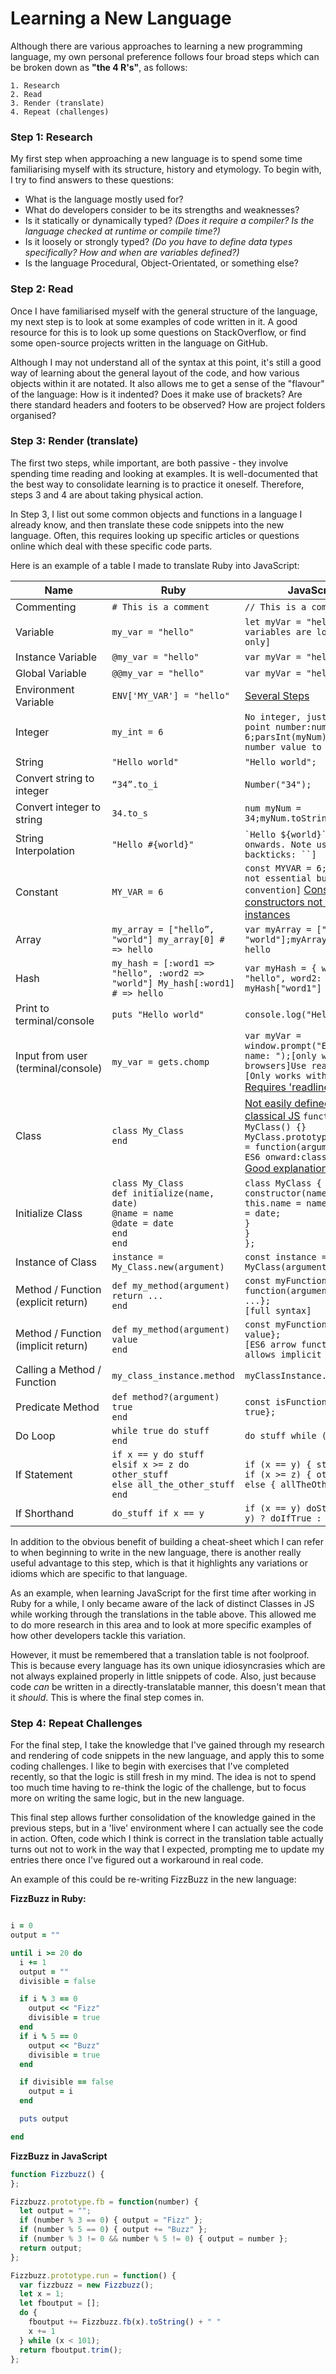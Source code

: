 # Learning a New Language

Although there are various approaches to learning a new programming
language, my own personal preference follows four broad steps which can be
broken down as __"the 4 R's"__, as follows:
```
1. Research
2. Read
3. Render (translate)
4. Repeat (challenges)
```
### Step 1: Research
My first step when approaching a new language is to spend some time familiarising
myself with its structure, history and etymology. To begin with, I try to find
answers to these questions:

* What is the language mostly used for?
* What do developers consider to be its strengths and weaknesses?
* Is it statically or dynamically typed? *(Does it require a compiler? Is the
  language checked at runtime or compile time?)*
* Is it loosely or strongly typed? *(Do you have to define data types specifically?
  How and when are variables defined?)*
* Is the language Procedural, Object-Orientated, or something else?

### Step 2: Read
Once I  have familiarised myself with the general structure of the language, my
next step is to look at some examples of code written in it. A good resource for
this is to look up some questions on StackOverflow, or find some open-source
projects written in the language on GitHub.

Although I may not understand all of the syntax at this point, it's still a good
way of learning about the general layout of the code, and how various objects
within it are notated. It also allows me to get a sense of the "flavour" of the
language: How is it indented? Does it make use of brackets? Are there standard
headers and footers to be observed? How are project folders organised?

### Step 3: Render (translate)
The first two steps, while important, are both passive - they involve spending
time reading and looking at examples. It is well-documented that the best way
to consolidate learning is to practice it oneself. Therefore, steps 3 and 4
are about taking physical action.

In Step 3, I list out some common objects and functions in a language I
already know, and then translate these code snippets into the new language.
Often, this requires looking up specific articles or questions online which deal
with these specific code parts.

Here is an example of a table I made to translate Ruby into JavaScript:

| Name                                | Ruby                                                                             | JavaScript                                                                                                                                                       |
|-------------------------------------|----------------------------------------------------------------------------------|------------------------------------------------------------------------------------------------------------------------------------------------------------------|
| Commenting                          | ```# This is a comment```                                                        | ```// This is a comment```                                                                                                                                       |
| Variable                            | ```my_var = "hello"```                                                           | ```let myVar = "hello"; [let variables are local scope only]```                                                                                                  |
| Instance Variable                   | ```@my_var = "hello"```                                                          | ```var myVar = "hello";```                                                                                                                                       |
| Global Variable                     | ```@@my_var = "hello"```                                                         | ```var myVar = "hello";```                                                                                                                                       |
| Environment Variable                | ```ENV['MY_VAR'] = "hello"```                                                    | [Several Steps](https://dev.to/deammer/loading-environment-variables-in-js-apps-1p7p)                                                                                                                                              |
| Integer                             | ```my_int = 6```                                                                 | ```No integer, just a floating point number:num myNum = 6;parsInt(myNum); [converts number value to integer]```                                                  |
| String                              | ```"Hello world"```                                                              | ```"Hello world";```                                                                                                                                             |
| Convert string to integer           | ```“34”.to_i```                                                                  | ```Number("34");```                                                                                                                                              |
| Convert integer to string           | ```34.to_s```                                                                    | ```num myNum = 34;myNum.toString();```                                                                                                                           |
| String Interpolation                | ```"Hello #{world}"```                                                           | ``` `Hello ${world}`; [ES6 onwards. Note use of backticks: ``] ```                                                                                                 |
| Constant                            | ```MY_VAR = 6```                                                                 | ```const MYVAR = 6; [case is not essential but standard convention]``` [Constants in constructors not iterated to instances](https://stackoverflow.com/questions/32647215/declaring-static-constants-in-es6-classes)                             |
| Array                               | ```my_array = ["hello”, "world"] my_array[0] # => hello```                        | ```var myArray = ["Hello", "world"];myArray[0] // => hello```                                                                                                    |
| Hash                                | ```my_hash = [:word1 => "hello", :word2 => "world"] My_hash[:word1] # => hello``` | ```var myHash = { word1: "hello", word2: "world" }; myHash["word1"] // => hello```                                                                                |
| Print to terminal/console           | ```puts "Hello world"```                                                         | ```console.log("Hello world");```                                                                                                                                |
| Input from user (terminal/console)  | ```my_var = gets.chomp```                                                        | ```var myVar = window.prompt("Enter your name: ");[only works in browsers]Use readline...[Only works with node,``` [Requires 'readline' module](https://flaviocopes.com/node-input-from-cli/) ]                   |
| Class                               | ```class My_Class```<br>```end```                                                          | [Not easily defined in classical JS](https://raganwald.com/2013/02/10/prototypes.html) ```function MyClass() {}```<br>```MyClass.prototype.myMethod = function(argument) {};```<br>```ES6 onward:class MyClass {}``` [Good explanation here](https://manuel.kiessling.net/2012/03/23/object-orientation-and-inheritance-in-javascript-a-comprehensive-explanation/) |
| Initialize Class                    | ```class My_Class```<br>```def initialize(name, date)```<br>```@name = name```<br>```@date = date```<br>```end```<br>```end``` | ```class MyClass { constructor(name, date) {```<br>```this.name = name; this.date = date; ```<br>```} ```<br>```}```<br>```};```                                                                        |
| Instance of Class                   | ```instance = My_Class.new(argument)```                                          | ```const instance = new MyClass(argument);```                                                                                                                    |
| Method / Function (explicit return) | ```def my_method(argument)```<br>```return ...```<br>```end```                                      | ```const myFunction = function(argument) { return ...};```<br>```[full syntax]```                                                                                          |
| Method / Function (implicit return) | ```def my_method(argument) value```<br>```end```                                           | ```const myFunction = () => { value};```<br>```[ES6 arrow function - allows implicit return]```                                                                            |
| Calling a Method / Function         | ```my_class_instance.method```                                                   | ```myClassInstance.function();```                                                                                                                                |
| Predicate Method                    | ```def method?(argument) true```<br>```end```                                              | ```const isFunction = () => { true};```                                                                                                                          |
| Do Loop                             | ```while true do stuff```<br>```end```                                                     | ```do stuff while (true);```                                                                                                                                      |
| If Statement                        | ```if x == y do stuff```<br>```elsif x >= z do other_stuff```<br>```else all_the_other_stuff```<br>```end```   | ```if (x == y) { stuff } else if (x >= z) { otherStuff } else { allTheOtherStuff };```                                                                              |
| If Shorthand                        | ```do_stuff if x == y```                                                         | ```if (x == y) doStuff; (x == y) ? doIfTrue : doIfFalse;```                                                                                                      |


In addition to the obvious benefit of building a cheat-sheet which I can refer
to when beginning to write in the new language, there is another really useful
advantage to this step, which is that it highlights any variations or idioms
which are specific to that language.

As an example, when learning JavaScript for the first time after working in Ruby
for a while, I only became aware of the lack of distinct Classes in JS while
working through the translations in the table above. This allowed me to do more
research in this area and to look at more specific examples of how other developers
tackle this variation.

However, it must be remembered that a translation table is not foolproof. This is
because every language has its own unique idiosyncrasies which are not always
explained properly in little snippets of code. Also, just because code *can* be
written in a directly-translatable manner, this doesn't mean that it *should*.
This is where the final step comes in.

### Step 4: Repeat Challenges
For the final step, I take the knowledge that I've gained through my research and
rendering of code snippets in the new language, and apply this to some coding
challenges. I like to begin with exercises that I've completed recently, so that
the logic is still fresh in my mind. The idea is not to spend too much time
having to re-think the logic of the challenge, but to focus more on writing the
same logic, but in the new language.

This final step allows further consolidation of the knowledge gained in the
previous steps, but in a 'live' environment where I can actually see the code
in action. Often, code which I think is correct in the translation table actually
turns out not to work in the way that I expected, prompting me to update my
entries there once I've figured out a workaround in real code.

An example of this could be re-writing FizzBuzz in the new language:

__FizzBuzz in Ruby:__
```Ruby

i = 0
output = ""

until i >= 20 do
  i += 1
  output = ""
  divisible = false

  if i % 3 == 0
    output << "Fizz"
    divisible = true
  end
  if i % 5 == 0
    output << "Buzz"
    divisible = true
  end

  if divisible == false
    output = i
  end

  puts output

end
```

__FizzBuzz in JavaScript__
```javascript
function Fizzbuzz() {
};

Fizzbuzz.prototype.fb = function(number) {
  let output = "";
  if (number % 3 == 0) { output = "Fizz" };
  if (number % 5 == 0) { output += "Buzz" };
  if (number % 3 != 0 && number % 5 != 0) { output = number };
  return output;
};

Fizzbuzz.prototype.run = function() {
  var fizzbuzz = new Fizzbuzz();
  let x = 1;
  let fboutput = [];
  do {
    fboutput += Fizzbuzz.fb(x).toString() + " "
    x += 1
  } while (x < 101);
  return fboutput.trim();
};
```
